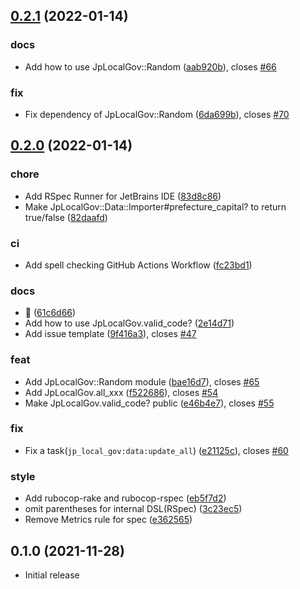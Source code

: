 ## [0.2.1](https://github.com/IkumaTadokoro/jp_local_gov/compare/v0.2.0...v0.2.1) (2022-01-14)

### docs

* Add how to use JpLocalGov::Random ([aab920b](https://github.com/IkumaTadokoro/jp_local_gov/commit/aab920bc1e460eb7105f4759fcca1f8a8e06b9f7)), closes [#66](https://github.com/IkumaTadokoro/jp_local_gov/issues/66)

### fix

* Fix dependency of JpLocalGov::Random ([6da699b](https://github.com/IkumaTadokoro/jp_local_gov/commit/6da699b9b49c53551e704f0d05cdd269a4566727)), closes [#70](https://github.com/IkumaTadokoro/jp_local_gov/issues/70)

## [0.2.0](https://github.com/IkumaTadokoro/jp_local_gov/compare/v0.1.0...v0.2.0) (2022-01-14)

### chore

* Add RSpec Runner for JetBrains IDE ([83d8c86](https://github.com/IkumaTadokoro/jp_local_gov/commit/83d8c8649f69506c9a08acf275960480316eb988))
* Make JpLocalGov::Data::Importer#prefecture_capital? to return true/false ([82daafd](https://github.com/IkumaTadokoro/jp_local_gov/commit/82daafd19b47e52ff2c1c341a243aef7e5dffae4))

### ci

* Add spell checking GitHub Actions Workflow ([fc23bd1](https://github.com/IkumaTadokoro/jp_local_gov/commit/fc23bd1a3c10cc49f8aaf4e869c0062b50255f03))

### docs

* 💅 ([61c6d66](https://github.com/IkumaTadokoro/jp_local_gov/commit/61c6d66a43b75339036656a1b110dec97156177e))
* Add how to use JpLocalGov.valid_code? ([2e14d71](https://github.com/IkumaTadokoro/jp_local_gov/commit/2e14d71c146d823e4bc3fa268da2e3a0c5f7ebe1))
* Add issue template ([9f416a3](https://github.com/IkumaTadokoro/jp_local_gov/commit/9f416a335247c3be5c52e450b914bd73c380092d)), closes [#47](https://github.com/IkumaTadokoro/jp_local_gov/issues/47)

### feat

* Add JpLocalGov::Random module ([bae16d7](https://github.com/IkumaTadokoro/jp_local_gov/commit/bae16d7b8ebeff1871b2b5586f0b916253c462e7)), closes [#65](https://github.com/IkumaTadokoro/jp_local_gov/issues/65)
* Add JpLocalGov.all_xxx ([f522686](https://github.com/IkumaTadokoro/jp_local_gov/commit/f52268612a5c41435e4a20f3759c9d7d70686a62)), closes [#54](https://github.com/IkumaTadokoro/jp_local_gov/issues/54)
* Make JpLocalGov.valid_code? public ([e46b4e7](https://github.com/IkumaTadokoro/jp_local_gov/commit/e46b4e79f3fd0098bd2b509123f866a92c01ee37)), closes [#55](https://github.com/IkumaTadokoro/jp_local_gov/issues/55)

### fix

* Fix a task(`jp_local_gov:data:update_all`) ([e21125c](https://github.com/IkumaTadokoro/jp_local_gov/commit/e21125cda74c62e7b45b528ee0f908cfbab6b039)), closes [#60](https://github.com/IkumaTadokoro/jp_local_gov/issues/60)

### style

* Add rubocop-rake and rubocop-rspec ([eb5f7d2](https://github.com/IkumaTadokoro/jp_local_gov/commit/eb5f7d22066a65d41d112e60dc8fc7c9b8b71c47))
* omit parentheses for internal DSL(RSpec) ([3c23ec5](https://github.com/IkumaTadokoro/jp_local_gov/commit/3c23ec5a19460e2c8ed496b61536ebd800cfeb03))
* Remove Metrics rule for spec ([e362565](https://github.com/IkumaTadokoro/jp_local_gov/commit/e3625658376a6b0fd8ac5cea97b0d857cd6f6e7b))

## 0.1.0 (2021-11-28)

- Initial release
